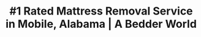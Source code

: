 ---
layout: location.njk
title: "#1 Rated Mattress Removal Service in Mobile, Alabama | A Bedder World"
description: "Professional mattress removal and disposal service in Mobile, Alabama. Port City eco-friendly disposal, next-day pickup, and competitive pricing. Call 720-263-6094 today!"
permalink: /mattress-removal/alabama/mobile/
city: Mobile
state: Alabama
stateSlug: alabama
tier: 2
coordinates: 
  lat: 30.6954
  lng: -88.0399
pricing:
  startingPrice: 115
  single: 115
  queen: 115
  king: 125
  boxSpring: 25

neighborhoods: [
  {
    "name": "Downtown Mobile",
    "zipCodes": [
      "36602",
      "36603"
    ]
  },
  {
    "name": "Spring Hill",
    "zipCodes": [
      "36608",
      "36609"
    ]
  },
  {
    "name": "Midtown",
    "zipCodes": [
      "36604",
      "36617"
    ]
  },
  {
    "name": "Oakleigh Garden District",
    "zipCodes": [
      "36604"
    ]
  },
  {
    "name": "West Mobile",
    "zipCodes": [
      "36608",
      "36693"
    ]
  },
  {
    "name": "South Mobile",
    "zipCodes": [
      "36606",
      "36607"
    ]
  },
  {
    "name": "Airport Boulevard",
    "zipCodes": [
      "36609",
      "36618"
    ]
  },
  {
    "name": "Cottage Hill",
    "zipCodes": [
      "36609",
      "36693"
    ]
  },
  {
    "name": "Dauphin Island Parkway",
    "zipCodes": [
      "36695"
    ]
  },
  {
    "name": "Theodore",
    "zipCodes": [
      "36582"
    ]
  }
]
zipCodes: [
  "36601",
  "36602",
  "36603",
  "36604",
  "36605",
  "36606",
  "36607",
  "36608",
  "36609",
  "36610",
  "36611",
  "36612",
  "36613",
  "36615",
  "36616",
  "36617",
  "36618",
  "36619",
  "36628",
  "36633",
  "36640",
  "36641",
  "36644",
  "36652",
  "36660",
  "36663",
  "36670",
  "36671",
  "36675",
  "36685",
  "36688",
  "36689",
  "36691",
  "36693",
  "36695"
]
recyclingPartners: [
  "Waste Management Mobile Division",
  "American Waste Solutions",
  "Mobile County Environmental Enforcement",
  "Professional Disposal Services"
]
localRegulations: "Mobile County restricts mattresses in regular dumpsters with fines up to $532. City of Mobile allows only 2 cubic yards of bulk items per pickup with hefty tickets for violations. Alabama Criminal Littering laws impose penalties up to $1,000-$3,000 for improper disposal."
nearbyCities: [
  {
    "name": "Spanish Fort",
    "slug": "spanish-fort",
    "distance": 15,
    "isSuburb": true
  },
  {
    "name": "Daphne",
    "slug": "daphne",
    "distance": 18,
    "isSuburb": true
  },
  {
    "name": "Gulf Shores",
    "slug": "gulf-shores",
    "distance": 40,
    "isSuburb": false
  },
  {
    "name": "Pensacola",
    "slug": "pensacola",
    "distance": 60,
    "isSuburb": false
  },
  {
    "name": "Biloxi",
    "slug": "biloxi",
    "distance": 75,
    "isSuburb": false
  }
]

pageContent:
  heroDescription: "#1 rated mattress removal service in Mobile, Alabama. Professional pickup starting at $115. We handle everything from historic Downtown homes to Port City waterfront properties. Serving 10+ neighborhoods throughout Alabama's Gulf Coast with full Mobile County compliance."
  aboutService: "Mobile's specialized mattress removal and environmental disposal experts, serving Alabama's historic Port City with unmatched Gulf Coast expertise and Mardi Gras spirit. From the bustling Downtown district along the Mobile River to the elegant antebellum mansions of Spring Hill, we deliver professional mattress collection across 10+ neighborhoods throughout Mobile's vibrant 187,000+ residents, maintaining strict compliance with Mobile County environmental enforcement standards. Our Mobile team understands the distinctive maritime heritage of Alabama's oldest city - from coordinating with the bustling Port of Mobile's shipping operations to navigating the unique challenges of Creole cottage architecture and historic preservation requirements. Through partnerships with Waste Management Mobile Division and American Waste Solutions, we guarantee responsible processing that meets all Alabama Department of Environmental Management standards while honoring Mobile's commitment to preserving the Gulf Coast's natural beauty."
  serviceAreasIntro: "We provide comprehensive mattress pickup services throughout the greater Mobile metropolitan area, covering all major neighborhoods from the historic Downtown waterfront to the scenic Spring Hill communities:"
  regulationsCompliance: "Our service ensures full compliance with Mobile County's strict junk control ordinance and Alabama environmental regulations, providing proper documentation for your records and handling all required disposal preparation steps to avoid costly violations."
  environmentalImpact: "Each Mobile mattress collection supports Alabama's Port City's commitment to environmental stewardship and Gulf Coast conservation. Working alongside Waste Management Mobile Division and local disposal partners, we've successfully diverted substantial volumes of mattress materials away from Alabama landfills. Recovered components include steel spring systems, foam materials, cotton fabric layers, and hardwood frame structures - materials processed responsibly to minimize ecological impact while supporting Mobile's role as a guardian of Alabama's pristine Gulf Coast ecosystem and Mobile Bay's delicate marine environment."
  howItWorksScheduling: "Next-day slots available throughout Mobile and surrounding Gulf Coast communities. We'll confirm via text message and coordinate any special access requirements for historic district properties or waterfront locations with tide considerations."
  howItWorksService: "Our fully licensed and insured Mobile crew handles complete mattress extraction from any location on your property, manages all Mobile County compliance requirements, and expertly navigates Alabama's Port City's distinctive challenges including historic district preservation protocols and Gulf Coast weather coordination."
  howItWorksDisposal: "Your mattress is processed through Waste Management Mobile Division, American Waste Solutions, or certified Alabama recycling facilities for responsible material recovery and environmental protection."
  sidebarStats:
    mattressesRemoved: "7,621"

reviews:
  count: 298
  featured: [
  {
    "text": "Living in Spring Hill's historic district, we needed someone who understood the preservation requirements for our antebellum home. A Bedder World coordinated perfectly with the historic commission guidelines and handled our custom mattress removal without damaging any of our original hardwood floors or architectural details. True Port City professionalism!",
    "author": "Margaret S.",
    "neighborhood": "Spring Hill"
  },
  {
    "text": "Our Downtown Mobile loft has challenging elevator access, but the Mobile team handled our king mattress pickup like seasoned pros. They worked around our building's schedule and even timed it between the Mardi Gras parades! Perfect service for busy waterfront living.",
    "author": "James R.",
    "neighborhood": "Downtown Mobile"
  },
  {
    "text": "As a longtime Oakleigh Garden District resident who cares deeply about preserving Mobile's natural beauty, I was impressed by their detailed explanation of the recycling process. They showed me exactly how they'd break down the materials and where everything would go to protect Mobile Bay. That's the environmental responsibility our Gulf Coast community deserves.",
    "author": "Dr. Patricia L.",
    "neighborhood": "Oakleigh Garden District"
  }
]
faqs: [
  {
    "question": "Do you remove mattresses from Mobile's historic districts like Spring Hill and Oakleigh Garden?",
    "answer": "Absolutely! We have extensive experience working with Mobile's historic preservation requirements. Our team coordinates with district guidelines and property owners to ensure smooth access while maintaining all architectural integrity standards and respecting the unique character of Alabama's oldest city."
  },
  {
    "question": "What's included in your Mobile mattress removal service?",
    "answer": "Complete removal from any location in your Mobile home or business, loading, transportation, and environmentally responsible disposal. We handle everything including Mobile County compliance requirements and coordinate with local environmental enforcement so you don't have to worry about the strict junk control ordinance regulations."
  },
  {
    "question": "Can you handle large furniture removals along with mattresses in Port City?",
    "answer": "Yes! We remove box springs, bed frames, couches, chairs, and other furniture items throughout Mobile. Our transparent pricing is based on the number of pieces, making it easy to clear out multiple items during one visit to your Downtown, Spring Hill, or other Mobile neighborhood location."
  },
  {
    "question": "How quickly can you pick up mattresses in Mobile?",
    "answer": "We offer next-day pickup throughout Mobile and the greater Gulf Coast area. Same-day service may be available depending on our schedule and your specific location within Alabama's historic Port City metropolitan region."
  },
  {
    "question": "Do you provide mattress removal services to Mobile businesses and maritime facilities?",
    "answer": "Yes, we serve hotels, shipping companies, port facilities, corporate housing, medical facilities, and other businesses throughout Mobile. We can handle large-volume removals and provide proper documentation for business records and environmental compliance with Mobile County's strict regulations."
  },
  {
    "question": "What makes your Mobile service different from standard waste removal companies?",
    "answer": "We're specifically trained in Mobile's unique environmental regulations, historic preservation requirements, and Gulf Coast logistics challenges. Our team understands the sophisticated expectations of Port City's maritime professional community and the environmental stewardship standards that Mobile Bay conservation demands."
  }
]
---